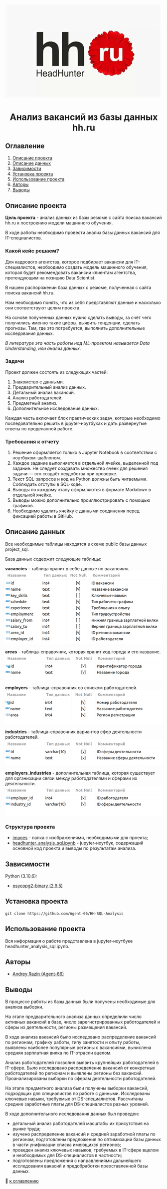 
![](./images/hh_label.jpg)
# <center> Анализ вакансий из базы данных hh.ru </center>

## Оглавление
1. [Описание проекта](https://github.com/Agent-66/HH-SQL-Analysis/blob/master/README.md#Описание-проекта)
2. [Описание данных](https://github.com/Agent-66/HH-SQL-Analysis/blob/master/README.md#Описание-данных)
3. [Зависимости](https://github.com/Agent-66/HH-SQL-Analysis/blob/master/README.md#Зависимости)
4. [Установка проекта](https://github.com/Agent-66/HH-SQL-Analysis/blob/master/README.md#Установка-проекта)
5. [Использование проекта](https://github.com/Agent-66/HH-SQL-Analysis/blob/master/README.md#Использование-проекта)
6. [Авторы](https://github.com/Agent-66/HH-SQL-Analysis/blob/master/README.md#Авторы)
7. [Выводы](https://github.com/Agent-66/HH-SQL-Analysis/blob/master/README.md#Выводы)

## Описание проекта

**Цель проекта** - анализ данных из базы резюме с сайта поиска вакансий hh.ru к построению модели машинного обучения.

В ходе работы необходимо провести анализ базы данных вакансий для IT-специалистов.

### Какой кейс решаем?

Для кадрового агентства, которое подбирает вакансии для IT-специалистов, необходимо создать модель машинного обучения, которая будет рекомендовать вакансии клиентам агентства, претендующим на позицию Data Scientist. 

В нашем распоряжении база данных с резюме, полученная с сайта поиска вакансий hh.ru.

Нам необходимо понять, что из себя представляют данные и насколько они соответствуют целям проекта. 

На основе полученных данных нужно сделать выводы, за счёт чего получились именно такие цифры, выявить тенденции, сделать прогнозы. Там, где это потребуется, выполнить дополнительные исследования данных.

*В литературе эта часть работы над ML-проектом называется Data Understanding, или анализ данных.*

### Задачи

Проект должен состоять из следующих частей:
1. Знакомство с данными.
2. Предварительный анализ данных.
3. Детальный анализ вакансий.
4. Анализ работодателей.
5. Предметный анализ.
6. Дополнительное исследование данных.

Каждая часть включает блок практических задач, которые необходимо последовательно решить в jupyter-ноутбуках и дать развернутые ответы по проделанной работе.

### Требования к отчету

1. Решение оформляется только в Jupyter Notebook в соответствии с ноутбуком-шаблоном.
2. Каждое задание выполняется в отдельной ячейке, выделенной под задание. Не следует создавать множество ячеек для решения задачи — это создаёт неудобства при проверке.
3. Текст SQL-запросов и код на Python должны быть читаемыми. Соблюдать отступы в SQL-коде.
4. Выводы по каждому этапу оформляются в формате Markdown в отдельной ячейке.
5. Выводы можно дополнительно проиллюстрировать с помощью графиков.
6. Необходимо удалить ячейку с данными соединения перед фиксацией работы в GitHub.

## Описание данных

Все необходимые таблицы находятся в схеме public базы данных project_sql.

База данных содержит следующие таблицы:

**vacancies** - таблица хранит в себе данные по вакансиям.
![](./images/vacancies.png)

**areas** - таблица-справочник, которая хранит код города и его название.
![](./images/areas.png)

**employers** - таблица-справочник со списком работодателей.
![](./images/employers.png)

**industries** - таблица-справочник вариантов сфер деятельности работодателей.
![](./images/industries.png)

**employers_industries** - дополнительная таблица, которая существует для организации связи между работодателями и сферами их деятельности.
![](./images/employers_industries.png)

### Структура проекта

* [images](./images) - папка с изображениями, необходимыми для проекта;
* [headhunter_analysis_sql.ipynb](./headhunter_analysis_sql.ipynb) - jupyter-ноутбук, содержащий основной код проекта и выводы по результатам анализа.

## Зависимости

Python (3.10.6):
* [psycopg2-binary (2.9.5)](https://www.psycopg.org/)

## Установка проекта

```
git clone https://github.com/Agent-66/HH-SQL-Analysis
```

## Использование проекта

Вся информация о работе представлена в jupyter-ноутбуке headhunter_analysis_sql.ipynb.

## Авторы

* [Andrey Razin (Agent-66)](https://github.com/Agent-66)

## Выводы

В процессе работы из базы данных были получены необходимые для анализа выборки. 

На этапе предварительного анализа данных определили число активных вакансий в базе, число зарегистрированных работодателей и сферы их деятельности, регионы размещения вакансий.

В ходе анализа вакансий было исследовано распределение вакансий по регионам, графику работы, типу занятости и опыту работы, выявлены наиболее популярные регионы с вакансиями, вычислена средняя зарплатная вилка по IT-отрасли вцелом.

Анализ работодателей позволил выявить крупнейших работодателей в IT-сфере. Было исследовано распределение вакансий от конкретных работодателей по регионам и выявлены регионы без вакансий. Проанализированы выборки по сферам деятельности работодателей.

На этапе предметного анализа были получены выборки вакансий, подходящих для специалистов по работе с данными. Исследованы ключевые навыки, требуемые от DS-специалистов. Рассчитаны средние заработные платы для DS-специалистов разных уровней.

В ходе дополнительного исследования данных был проведен:
* детальный анализ работодателей масштабы их присутствия на рынке труда;
* изучено распределение вакансий и средней заработной платы по регионам, подготовлены предложения по оптимизации базы данных в части унификации списка имеющихся регионов;
* проведен анализ ключевых навыков, требуемых в IT-сфере вцелом и необходимых для DS-специалистов в частности;
* подготовлены предложения с направлениями дальнейшего исследования вакасий и предобработки преоставленной базы данных.

:arrow_up_small: [к оглавлению](https://github.com/Agent-66/HH-SQL-Analysis/blob/master/README.md#Оглавление)



